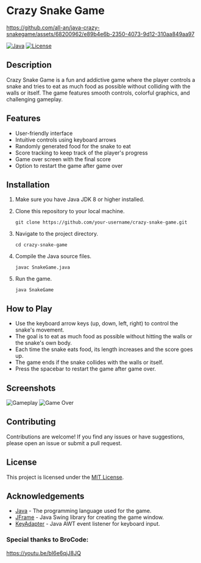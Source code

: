 
# Crazy Snake Game


https://github.com/all-an/java-crazy-snakegame/assets/68200962/e89b4e6b-2350-4073-9d12-310aa849aa97


[![Java](https://img.shields.io/badge/Java-%3E%3D8-blue.svg)](https://www.java.com/)
[![License](https://img.shields.io/badge/License-MIT-green.svg)](https://opensource.org/licenses/MIT)

## Description
Crazy Snake Game is a fun and addictive game where the player controls a snake and tries to eat as much food as possible without colliding with the walls or itself. The game features smooth controls, colorful graphics, and challenging gameplay.

## Features
- User-friendly interface
- Intuitive controls using keyboard arrows
- Randomly generated food for the snake to eat
- Score tracking to keep track of the player's progress
- Game over screen with the final score
- Option to restart the game after game over

## Installation
1. Make sure you have Java JDK 8 or higher installed.
2. Clone this repository to your local machine.

   ```shell
   git clone https://github.com/your-username/crazy-snake-game.git
   ```
3. Navigate to the project directory.
   ```shell
   cd crazy-snake-game
   ```
4. Compile the Java source files.
   ```shell
   javac SnakeGame.java
   ```
5. Run the game.
   ```shell
   java SnakeGame
   ```

## How to Play
- Use the keyboard arrow keys (up, down, left, right) to control the snake's movement.
- The goal is to eat as much food as possible without hitting the walls or the snake's own body.
- Each time the snake eats food, its length increases and the score goes up.
- The game ends if the snake collides with the walls or itself.
- Press the spacebar to restart the game after game over.

## Screenshots
![Gameplay](screenshots/gameplay.png)
![Game Over](screenshots/game_over.png)

## Contributing
Contributions are welcome! If you find any issues or have suggestions, please open an issue or submit a pull request.

## License
This project is licensed under the [MIT License](https://opensource.org/licenses/MIT).

## Acknowledgements
- [Java](https://www.java.com/) - The programming language used for the game.
- [JFrame](https://docs.oracle.com/javase/8/docs/api/javax/swing/JFrame.html) - Java Swing library for creating the game window.
- [KeyAdapter](https://docs.oracle.com/javase/8/docs/api/java/awt/event/KeyAdapter.html) - Java AWT event listener for keyboard input.

### Special thanks to BroCode:
https://youtu.be/bI6e6qjJ8JQ
